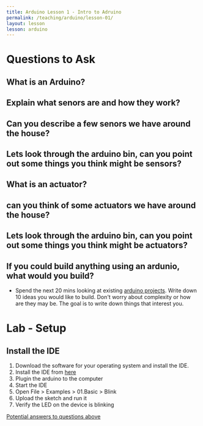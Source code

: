 ```yaml
---
title: Arduino Lesson 1 - Intro to Adruino
permalink: /teaching/arduino/lesson-01/
layout: lesson
lesson: arduino
---
```


# Questions to Ask

## What is an Arduino?

## Explain what senors are and how they work?

## Can you describe a few senors we have around the house?

## Lets look through the arduino bin, can you point out some things you think might be sensors?

## What is an actuator?

## can you think of some actuators we have around the house?

## Lets look through the arduino bin, can you point out some things you think might be actuators?

## If you could build anything using an ardunio, what would you build?

- Spend the next 20 mins looking at existing [arduino projects](https://create.arduino.cc/projecthub).  Write down 10 ideas you would like to build.  Don't worry about complexity or how are they may be.  The goal is to write down things that interest you.

# Lab - Setup

## Install the IDE

1. Download the software for your operating system and install the IDE.
1. Install the IDE from [here](https://www.arduino.cc/en/Main/Software)
1. Plugin the arduino to the computer
1. Start the IDE
1. Open File > Examples > 01.Basic > Blink
1. Upload the sketch and run it
1. Verify the LED on the device is blinking

[Potential answers to questions above](answers.md)
